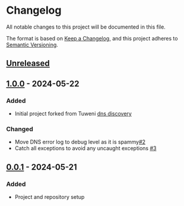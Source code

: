 # Changelog
All notable changes to this project will be documented in this file.

The format is based on [Keep a Changelog](https://keepachangelog.com/en/1.1.0/),
and this project adheres to [Semantic Versioning](https://semver.org/spec/v2.0.0.html).

## [Unreleased]

## [1.0.0] - 2024-05-22

### Added

- Initial project forked from Tuweni [dns discovery](https://github.com/tmio/tuweni/tree/main/dns-discovery)

### Changed

- Move DNS error log to debug level as it is spammy[#2](https://github.com/Consensys/besu-dns-discovery/pull/2)
- Catch all exceptions to avoid any uncaught exceptions [#3](https://github.com/Consensys/besu-dns-discovery/pull/3)

## [0.0.1] - 2024-05-21

### Added

- Project and repository setup

[unreleased]: https://github.com/Consensys/besu-dns-discovery/compare/v1.0.0...HEAD
[1.0.0]: https://github.com/Consensys/besu-dns-discovery/compare/v0.0.1...v1.0.0
[0.0.1]: https://github.com/Consensys/besu-dns-discovery/releases/tag/v0.0.1
